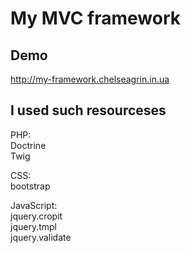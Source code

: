 My MVC framework
=======================

Demo
------------
http://my-framework.chelseagrin.in.ua

I used such resourceses
---------------------------

PHP:<br>
    Doctrine<br>
    Twig<br>
    
CSS:<br>
    bootstrap
    
JavaScript:<br>
    jquery.cropit<br>
    jquery.tmpl<br>
    jquery.validate<br>